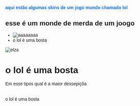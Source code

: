<!DOCTYPE html>
<html>
    <head>
        <title>n sie um titulo bom</title>
        <h4 style="
        color: #0D6EFF;
        font-family : arial;
        ">aqui estão algumas skins de um jogo mundo chamado lol</h4>
        <h2>esse é um monde de merda de um joogo </h2>
        <ul>
            <li><img src="D:\fotos\3ed72fe8a014b575689dd8ef7189f408.png" alt="aaaaaaaa"> 
                <link rel="https://www.cursoemvideo.com/cursos/" href="é bom"></li>
            <li>o lol é uma bosta</li>
        </ul>
    </head>
<img src="D:\fotos\IMG_20230410_081423388.jpg" alt="elza">
<link rel="https://www.youtube.com/channel/UCrWvhVmt0Qac3HgsjQK62FQ" href="é bom tbm">
    <body>
        <h1>o lol é uma bosta</h1>
        <table for="qual é a maior">Em esse tipos qual é a maior dessepiçõa</table>
        <section></section>
    </body>
    <section>o lol é uma bosta</section>
    <style>
     body {
            background-image: "D:\fotos\IMG_20230410_081423388.jpg";
            font-family : arial;
        }   
    </style> 
    
   
</html>
